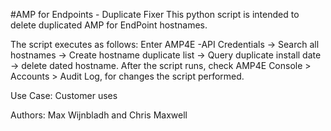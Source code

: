 #AMP for Endpoints - Duplicate Fixer
This python script is intended to delete duplicated AMP for EndPoint hostnames.

The script executes as follows: Enter AMP4E -API Credentials -> Search all hostnames -> Create hostname duplicate list -> Query duplicate install date -> delete dated hostname. After the script runs, check AMP4E Console > Accounts > Audit Log, for changes the script performed.

Use Case: Customer uses 

Authors: Max Wijnbladh and Chris Maxwell
